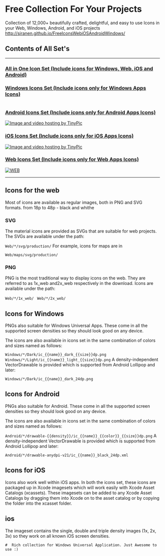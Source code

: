 # Free Collection For Your Projects
Collection of 12,000+ beautifully crafted, delightful, and easy to use Icons in your Web, Windows, Android, and iOS projects
http://siranen.github.io/FreeIconsWebiOSAndroidWindows/


## Contents of All Set's
***                              	    
### [All in One Icon Set (Include icons for Windows, Web, iOS and Android) ](https://github.com/siranen/FreeIconsWebiOSAndroidWindows/releases/tag/1)	
### [Windows Icons Set (Include icons only for Windows Apps Icons)](https://github.com/siranen/FreeIconsWebiOSAndroidWindows/blob/github.com/siranen/FreeIconsWebiOSAndroidWindows/Windows.rar)	       
<a href="http://www.iconswindows.com/image/s3.jpg" target="_blank"><img src="http://www.iconswindows.com/image/s3.jpg" border="0" alt=""></a>
### [Android Icons Set (Include icons only for Android Apps Icons)](https://github.com/siranen/FreeIconsWebiOSAndroidWindows/blob/github.com/siranen/FreeIconsWebiOSAndroidWindows/Android.rar)	
<a href="http://tinypic.com?ref=34qtg9h" target="_blank"><img src="http://i65.tinypic.com/34qtg9h.jpg" border="0" alt="Image and video hosting by TinyPic"></a>	
### [iOS Icons Set (Include icons only for iOS Apps Icons)](https://github.com/siranen/FreeIconsWebiOSAndroidWindows/blob/github.com/siranen/FreeIconsWebiOSAndroidWindows/iOS.rar)
<a href="" target="_blank"><img src="https://developer.apple.com/library/ios/qa/qa1686/Art/qa1686_assetcatalog_3.png" border="0" alt="Image and video hosting by TinyPic"></a>	
### [Web Icons Set (Include icons only for Web Apps Icons)](https://github.com/siranen/FreeIconsWebiOSAndroidWindows/blob/github.com/siranen/FreeIconsWebiOSAndroidWindows/Web.rar)	
<a href="http://freedesignfile.com/upload/2014/04/800-Small-fine-web-media-icons-set.jpg" target="_blank"><img src="http://freedesignfile.com/upload/2014/04/800-Small-fine-web-media-icons-set.jpg" border="0" alt="WEB"></a>	
***
## Icons for the web

Most of icons are available as regular images, both in PNG and SVG formats.
from 18p to 48p - black and whithe

### SVG

The material icons are provided as SVGs that are suitable for web projects. The SVGs are available under the path:

`Web/*/svg/production/`
For example, icons for maps are in 

`Web/maps/svg/production/`
### PNG

PNG is the most traditional way to display icons on the web. They are referred to as 1x_web and2x_web respectively in the download. Icons are available under the path:

`Web/*/1x_web/ `
`Web/*/2x_web/`
## Icons for Windows

PNGs also suitable for Windows Universal Apps. These come in all the supported screen densities so they should look good on any device.

The icons are also available in icons set in the same combination of colors and sizes named as follows:

`Windows/*/Dark/ic_{{name}}_dark_{{size}}dp.png`
`Windows/*/Light/ic_{{name}}_light_{{size}}dp.png`
A density-independent VectorDrawable is provided which is supported from Android Lollipop and later:

`Windows/*/Dark/ic_{{name}}_dark_24dp.png`
## Icons for Android

PNGs also suitable for Android. These come in all the supported screen densities so they should look good on any device.

The icons are also available in icons set in the same combination of colors and sizes named as follows:

`Android/*/drawable-{{density}}/ic_{{name}}_{{color}}_{{size}}dp.png`
A density-independent VectorDrawable is provided which is supported from Android Lollipop and later:

`Android/*/drawable-anydpi-v21/ic_{{name}}_black_24dp.xml`
## Icons for iOS

Icons also work well within iOS apps. In both the icons set, these icons are packaged up in Xcode imagesets which will work easily with Xcode Asset Catalogs (xcassets). These imagesets can be added to any Xcode Asset Catalogs by dragging them into Xcode on to the asset catalog or by copying the folder into the xcasset folder.

## ios

The imageset contains the single, double and triple density images (1x, 2x, 3x) so they work on all known iOS screen densities. 



    #  Rich collection for Windows Universal Application. Just Awesome to use :)


